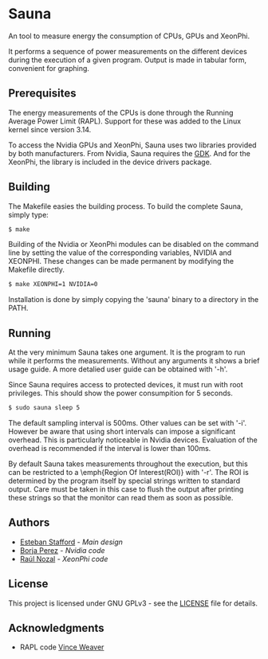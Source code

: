 # Sauna

An tool to measure energy the consumption of CPUs, GPUs and XeonPhi.

It performs a sequence of power measurements on the different devices during the execution of a given program. Output is made in tabular form, convenient for graphing. 

## Prerequisites

The energy measurements of the CPUs is done through the Running Average Power Limit (RAPL). Support for these was added to the Linux kernel since version 3.14.

To access the Nvidia GPUs and XeonPhi, Sauna uses two libraries provided by both manufacturers. From Nvidia, Sauna requires the [GDK](https://developer.nvidia.com/gpu-deployment-kit). And for the XeonPhi, the library is included in the device drivers package.


## Building

The Makefile easies the building process. To build the complete Sauna, simply type:

```sh
$ make
```

Building of the Nvidia or XeonPhi modules can be disabled on the command line by setting the value of the corresponding variables, NVIDIA and XEONPHI. These changes can be made permanent by modifying the Makefile directly.

```sh
$ make XEONPHI=1 NVIDIA=0
```
Installation is done by simply copying the 'sauna' binary to a directory in the PATH.

## Running

At the very minimum Sauna takes one argument. It is the program to run while it performs the measurements. Without any arguments it shows a brief usage guide. A more detalied user guide can be obtained with '-h'.

Since Sauna requires access to protected devices, it must run with root privileges. This should show the power consumpition for 5 seconds.

```sh
$ sudo sauna sleep 5
```

The default sampling interval is 500ms. Other values can be set with '-i'. However be aware that using short intervals can impose a significant overhead. This is particularly noticeable in Nvidia devices. Evaluation of the overhead is recommended if the interval is lower than 100ms.

By default Sauna takes measurements throughout the execution, but this can be restricted to a \emph{Region Of Interest(ROI)} with '-r'. The ROI is determined by the program itself by special strings written to standard output. Care must be taken in this case to flush the output after printing these strings so that the monitor can read them as soon as possible.


## Authors

* [Esteban Stafford](http://personales.gestion.unican.es/stafforde/) - *Main design*
* [Borja Perez](https://www.atc.unican.es/members.html) - *Nvidia code*
* [Raúl Nozal](https://www.atc.unican.es/members.html) - *XeonPhi code*

## License

This project is licensed under GNU GPLv3 - see the [LICENSE](LICENSE) file for details.

## Acknowledgments

* RAPL code [Vince Weaver](http://web.eece.maine.edu/~vweaver/projects/rapl/)

